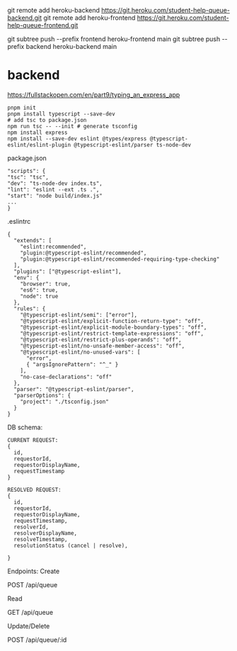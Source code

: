 git remote add heroku-backend https://git.heroku.com/student-help-queue-backend.git
git remote add heroku-frontend https://git.heroku.com/student-help-queue-frontend.git


git subtree push --prefix frontend heroku-frontend main
git subtree push --prefix backend heroku-backend main

# backend

https://fullstackopen.com/en/part9/typing_an_express_app

```
pnpm init
pnpm install typescript --save-dev
# add tsc to package.json
npm run tsc -- --init # generate tsconfig
npm install express
npm install --save-dev eslint @types/express @typescript-eslint/eslint-plugin @typescript-eslint/parser ts-node-dev
```

package.json

```
"scripts": {
"tsc": "tsc",
"dev": "ts-node-dev index.ts",
"lint": "eslint --ext .ts .",
"start": "node build/index.js"
...
}
```

.eslintrc

```
{
  "extends": [
    "eslint:recommended",
    "plugin:@typescript-eslint/recommended",
    "plugin:@typescript-eslint/recommended-requiring-type-checking"
  ],
  "plugins": ["@typescript-eslint"],
  "env": {
    "browser": true,
    "es6": true,
    "node": true
  },
  "rules": {
    "@typescript-eslint/semi": ["error"],
    "@typescript-eslint/explicit-function-return-type": "off",
    "@typescript-eslint/explicit-module-boundary-types": "off",
    "@typescript-eslint/restrict-template-expressions": "off",
    "@typescript-eslint/restrict-plus-operands": "off",
    "@typescript-eslint/no-unsafe-member-access": "off",
    "@typescript-eslint/no-unused-vars": [
      "error",
      { "argsIgnorePattern": "^_" }
    ],
    "no-case-declarations": "off"
  },
  "parser": "@typescript-eslint/parser",
  "parserOptions": {
    "project": "./tsconfig.json"
  }
}
```

DB schema:

```
CURRENT REQUEST:
{
  id,
  requestorId,
  requestorDisplayName,
  requestTimestamp
}

RESOLVED REQUEST:
{
  id,
  requestorId,
  requestorDisplayName,
  requestTimestamp,
  resolverId,
  resolverDisplayName,
  resolveTimestamp,
  resolutionStatus (cancel | resolve),

}
```

Endpoints:
Create

POST /api/queue

Read

GET /api/queue

Update/Delete

POST /api/queue/:id
